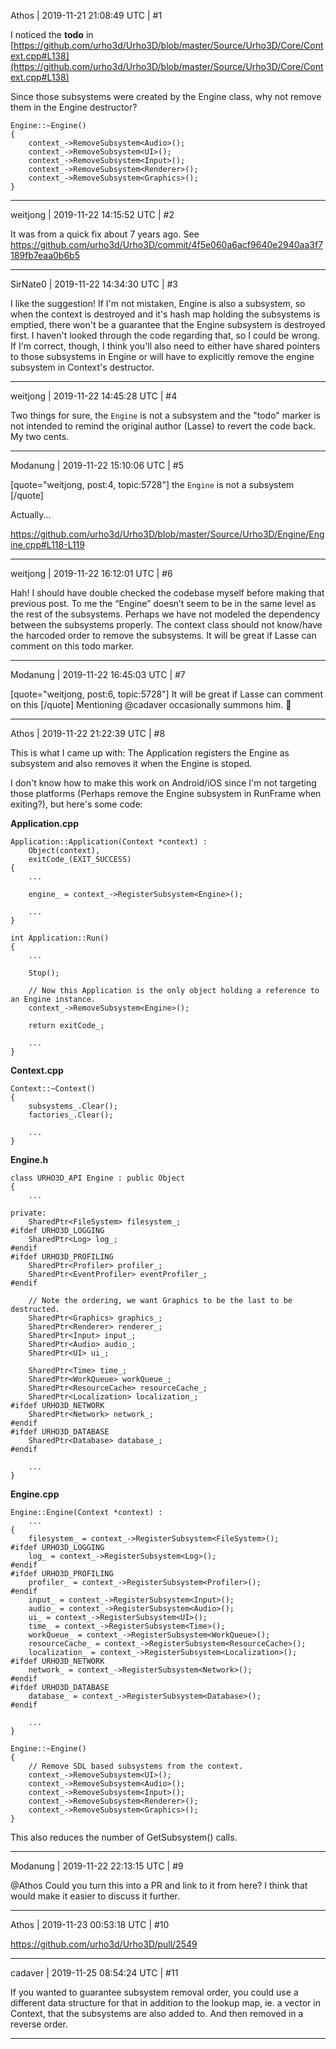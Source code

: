 Athos | 2019-11-21 21:08:49 UTC | #1

I noticed the **todo** in [https://github.com/urho3d/Urho3D/blob/master/Source/Urho3D/Core/Context.cpp#L138](https://github.com/urho3d/Urho3D/blob/master/Source/Urho3D/Core/Context.cpp#L138)

Since those subsystems were created by the Engine class, why not remove them in the Engine destructor?

	Engine::~Engine()
	{
		context_->RemoveSubsystem<Audio>();
		context_->RemoveSubsystem<UI>();
		context_->RemoveSubsystem<Input>();
		context_->RemoveSubsystem<Renderer>();
		context_->RemoveSubsystem<Graphics>();
	}

-------------------------

weitjong | 2019-11-22 14:15:52 UTC | #2

It was from a quick fix about 7 years ago. See https://github.com/urho3d/Urho3D/commit/4f5e060a6acf9640e2940aa3f7189fb7eaa0b6b5

-------------------------

SirNate0 | 2019-11-22 14:34:30 UTC | #3

I like the suggestion! If I'm not mistaken, Engine is also a subsystem, so when the context is destroyed and it's hash map holding the subsystems is emptied, there won't be a guarantee that the Engine subsystem is destroyed first. I haven't looked through the code regarding that, so I could be wrong. If I'm correct, though, I think you'll also need to either have shared pointers to those subsystems in Engine or will have to explicitly remove the engine subsystem in Context's destructor.

-------------------------

weitjong | 2019-11-22 14:45:28 UTC | #4

Two things for sure, the `Engine` is not a subsystem and the "todo" marker is not intended to remind the original author (Lasse) to revert the code back. My two cents.

-------------------------

Modanung | 2019-11-22 15:10:06 UTC | #5

[quote="weitjong, post:4, topic:5728"]
the `Engine` is not a subsystem
[/quote]

Actually...

https://github.com/urho3d/Urho3D/blob/master/Source/Urho3D/Engine/Engine.cpp#L118-L119

-------------------------

weitjong | 2019-11-22 16:12:01 UTC | #6

Hah! I should have double checked the codebase myself before making that previous post. To me the “Engine” doesn’t seem to be in the same level as the rest of the subsystems. Perhaps we have not modeled the dependency between the subsystems properly. The context class should not know/have the harcoded order to remove the subsystems. It will be great if Lasse can comment on this todo marker.

-------------------------

Modanung | 2019-11-22 16:45:03 UTC | #7

[quote="weitjong, post:6, topic:5728"]
It will be great if Lasse can comment on this
[/quote]
Mentioning @cadaver occasionally summons him. :slightly_smiling_face:

-------------------------

Athos | 2019-11-22 21:22:39 UTC | #8

This is what I came up with:
The Application registers the Engine as subsystem and also removes it when the Engine is stoped.

I don't know how to make this work on Android/iOS since I'm not targeting those platforms (Perhaps remove the Engine subsystem in RunFrame when exiting?), but here's some code:

**Application.cpp**

	Application::Application(Context *context) :
		Object(context),
		exitCode_(EXIT_SUCCESS)
	{
		...

		engine_ = context_->RegisterSubsystem<Engine>();
		
		...
	}
	
	int Application::Run()
	{
		...

		Stop();

		// Now this Application is the only object holding a reference to an Engine instance.
		context_->RemoveSubsystem<Engine>();
		
		return exitCode_;
		
		...
	}

**Context.cpp**

	Context::~Context()
	{
		subsystems_.Clear();
		factories_.Clear();

		...
	}


**Engine.h**

	class URHO3D_API Engine : public Object
	{
		...
		
	private:
		SharedPtr<FileSystem> filesystem_;
	#ifdef URHO3D_LOGGING
		SharedPtr<Log> log_;
	#endif
	#ifdef URHO3D_PROFILING
		SharedPtr<Profiler> profiler_;
		SharedPtr<EventProfiler> eventProfiler_;
	#endif

		// Note the ordering, we want Graphics to be the last to be destructed.
		SharedPtr<Graphics> graphics_;
		SharedPtr<Renderer> renderer_;
		SharedPtr<Input> input_;
		SharedPtr<Audio> audio_;
		SharedPtr<UI> ui_;

		SharedPtr<Time> time_;
		SharedPtr<WorkQueue> workQueue_;
		SharedPtr<ResourceCache> resourceCache_;
		SharedPtr<Localization> localization_;
	#ifdef URHO3D_NETWORK
		SharedPtr<Network> network_;
	#endif
	#ifdef URHO3D_DATABASE
		SharedPtr<Database> database_;
	#endif
	
		...
	}
	
	
**Engine.cpp**

	Engine::Engine(Context *context) :
		...
	{
		filesystem_ = context_->RegisterSubsystem<FileSystem>();
	#ifdef URHO3D_LOGGING
		log_ = context_->RegisterSubsystem<Log>();
	#endif
	#ifdef URHO3D_PROFILING
		profiler_ = context_->RegisterSubsystem<Profiler>();
	#endif
		input_ = context_->RegisterSubsystem<Input>();
		audio_ = context_->RegisterSubsystem<Audio>();
		ui_ = context_->RegisterSubsystem<UI>();
		time_ = context_->RegisterSubsystem<Time>();
		workQueue_ = context_->RegisterSubsystem<WorkQueue>();
		resourceCache_ = context_->RegisterSubsystem<ResourceCache>();
		localization_ = context_->RegisterSubsystem<Localization>();
	#ifdef URHO3D_NETWORK
		network_ = context_->RegisterSubsystem<Network>();
	#endif
	#ifdef URHO3D_DATABASE
		database_ = context_->RegisterSubsystem<Database>();
	#endif
	
		...
	}
	
	Engine::~Engine()
	{
		// Remove SDL based subsystems from the context.
		context_->RemoveSubsystem<UI>();
		context_->RemoveSubsystem<Audio>();
		context_->RemoveSubsystem<Input>();
		context_->RemoveSubsystem<Renderer>();
		context_->RemoveSubsystem<Graphics>();
	}

This also reduces the number of GetSubsystem() calls.

-------------------------

Modanung | 2019-11-22 22:13:15 UTC | #9

@Athos Could you turn this into a PR and link to it from here?
I think that would make it easier to discuss it further.

-------------------------

Athos | 2019-11-23 00:53:18 UTC | #10

https://github.com/urho3d/Urho3D/pull/2549

-------------------------

cadaver | 2019-11-25 08:54:24 UTC | #11

If you wanted to guarantee subsystem removal order, you could use a different data structure for that in addition to the lookup map, ie. a vector in Context, that the subsystems are also added to. And then removed in a reverse order.

-------------------------

